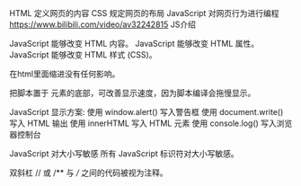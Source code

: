HTML 定义网页的内容
CSS 规定网页的布局
JavaScript 对网页行为进行编程
https://www.bilibili.com/video/av32242815 JS介绍

JavaScript 能够改变 HTML 内容。
JavaScript 能够改变 HTML 属性。
JavaScript 能够改变 HTML 样式 (CSS)。

在html里面缩进没有任何影响。

把脚本置于 <body> 元素的底部，可改善显示速度，因为脚本编译会拖慢显示。

JavaScript 显示方案:
使用 window.alert() 写入警告框
使用 document.write() 写入 HTML 输出
使用 innerHTML 写入 HTML 元素
使用 console.log() 写入浏览器控制台

JavaScript 对大小写敏感
所有 JavaScript 标识符对大小写敏感。

双斜杠 // 或 /** 与 */*  之间的代码被视为注释。
